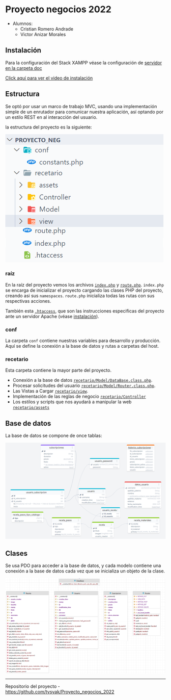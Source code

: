 # Proyecto negocios 2022

+ Alumnos:
  + Cristian Romero Andrade
  + Victor Anizar Morales

## Instalación

Para la configuración del Stack XAMPP véase la configuración de [servidor en la carpeta doc](docs/Servidor/README.md)

[Click aquí para ver el video de instalación](https://drive.google.com/file/d/1eQzedCKyAIe5GolCBDo6TZyv6n_paDU9/view?usp=sharing)

## Estructura

Se optó por usar un marco de trabajo MVC, usando una implementación simple de un enrutador para comunicar nuestra
aplicación, así optando por un estilo REST en al interacción del usuario.

la estructura del proyecto es la siguiente:

![mvc](./docs/img/mvc.png)

### raíz

En la raíz del proyecto vemos los archivos [`index.php`](index.php) y [`route.php`](route.php). `index.php` se encarga de inicializar el proyecto cargando
las clases PHP del proyecto, creando asi sus `namespaces`. `route.php`
inicializa todas las rutas con sus respectivas acciones.

También esta [`.htaccess`](.htaccess), que son las instrucciones especificas del proyecto ante un servidor Apache (véase [instalación](#instalación)).

### conf

La carpeta `conf` contiene nuestras variables para desarrollo y producción.
Aquí se define la conexión a la base de datos y rutas a carpetas del host.

### recetario

Esta carpeta contiene la mayor parte del proyecto.

+ Conexión a la base de datos [`recetario/Model/DataBase.class.php`](recetario/Model/DataBase.class.php).
+ Procesar solicitudes del usuario [`recetario/Model/Router.class.php`](recetario/Controller).
+ Las Vistas a Cargar [`recetario/view`](recetario/view/).
+ Implementación de las reglas de negocio [`recetario/Controller`](recetario/Controller/)
+ Los estilos y scripts que nos ayudará a manipular la web [`recetario/assets`](recetario/assets/)

## Base de datos

La base de datos se compone de once tablas:

![er](./docs/img/er.png)

## Clases

Se usa PDO para acceder a la base de datos, y cada modelo contiene una conexión a la base de datos cada vez que
se inicializa un objeto de la clase.

![clases](./docs/img/clases.png)

---

Repositorio del proyecto - <https://github.com/tysyak/Proyecto_negocios_2022>
